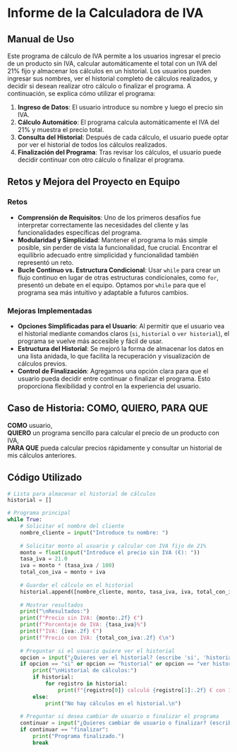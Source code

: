 # Informe de la Calculadora de IVA

## Manual de Uso

Este programa de cálculo de IVA permite a los usuarios ingresar el precio de un producto sin IVA, calcular automáticamente el total con un IVA del 21% fijo y almacenar los cálculos en un historial. Los usuarios pueden ingresar sus nombres, ver el historial completo de cálculos realizados, y decidir si desean realizar otro cálculo o finalizar el programa. A continuación, se explica cómo utilizar el programa:

1. **Ingreso de Datos**: El usuario introduce su nombre y luego el precio sin IVA.
2. **Cálculo Automático**: El programa calcula automáticamente el IVA del 21% y muestra el precio total.
3. **Consulta del Historial**: Después de cada cálculo, el usuario puede optar por ver el historial de todos los cálculos realizados.
4. **Finalización del Programa**: Tras revisar los cálculos, el usuario puede decidir continuar con otro cálculo o finalizar el programa.

## Retos y Mejora del Proyecto en Equipo

### Retos
- **Comprensión de Requisitos**: Uno de los primeros desafíos fue interpretar correctamente las necesidades del cliente y las funcionalidades específicas del programa.
- **Modularidad y Simplicidad**: Mantener el programa lo más simple posible, sin perder de vista la funcionalidad, fue crucial. Encontrar el equilibrio adecuado entre simplicidad y funcionalidad también representó un reto.
- **Bucle Continuo vs. Estructura Condicional**: Usar `while` para crear un flujo continuo en lugar de otras estructuras condicionales, como `for`, presentó un debate en el equipo. Optamos por `while` para que el programa sea más intuitivo y adaptable a futuros cambios.

### Mejoras Implementadas
- **Opciones Simplificadas para el Usuario**: Al permitir que el usuario vea el historial mediante comandos claros (`si`, `historial` o `ver historial`), el programa se vuelve más accesible y fácil de usar.
- **Estructura del Historial**: Se mejoró la forma de almacenar los datos en una lista anidada, lo que facilita la recuperación y visualización de cálculos previos.
- **Control de Finalización**: Agregamos una opción clara para que el usuario pueda decidir entre continuar o finalizar el programa. Esto proporciona flexibilidad y control en la experiencia del usuario.

## Caso de Historia: COMO, QUIERO, PARA QUE

**COMO** usuario,  
**QUIERO** un programa sencillo para calcular el precio de un producto con IVA,  
**PARA QUE** pueda calcular precios rápidamente y consultar un historial de mis cálculos anteriores.

## Código Utilizado

```python
# Lista para almacenar el historial de cálculos
historial = []

# Programa principal
while True:
    # Solicitar el nombre del cliente
    nombre_cliente = input("Introduce tu nombre: ")
    
    # Solicitar monto al usuario y calcular con IVA fijo de 21%
    monto = float(input("Introduce el precio sin IVA (€): "))
    tasa_iva = 21.0
    iva = monto * (tasa_iva / 100)
    total_con_iva = monto + iva
    
    # Guardar el cálculo en el historial
    historial.append([nombre_cliente, monto, tasa_iva, iva, total_con_iva])
    
    # Mostrar resultados
    print("\nResultados:")
    print(f"Precio sin IVA: {monto:.2f} €")
    print(f"Porcentaje de IVA: {tasa_iva}%")
    print(f"IVA: {iva:.2f} €")
    print(f"Precio con IVA: {total_con_iva:.2f} €\n")
    
    # Preguntar si el usuario quiere ver el historial
    opcion = input("¿Quieres ver el historial? (escribe 'si', 'historial' o 'ver historial' para verlo): ")
    if opcion == "si" or opcion == "historial" or opcion == "ver historial":
        print("\nHistorial de cálculos:")
        if historial:
            for registro in historial:
                print(f"{registro[0]} calculó {registro[1]:.2f} € con IVA del {registro[2]}%: Total con IVA: {registro[4]:.2f} €")
        else:
            print("No hay cálculos en el historial.\n")
    
    # Preguntar si desea cambiar de usuario o finalizar el programa
    continuar = input("¿Quieres cambiar de usuario o finalizar? (escribe 's' para cambiar de usuario o 'finalizar' para terminar): ")
    if continuar == "finalizar":
        print("Programa finalizado.")
        break
